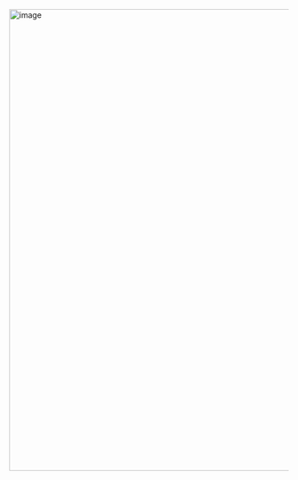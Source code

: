 <img width="1071" height="831" alt="image" src="https://github.com/user-attachments/assets/9a0c4377-5ed8-4d7a-854f-459443fed7da" />
